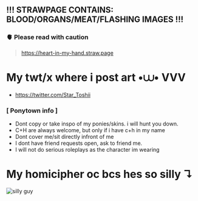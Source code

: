 ## !!! STRAWPAGE CONTAINS: BLOOD/ORGANS/MEAT/FLASHING IMAGES !!!
### 🫀 Please read with caution
> https://heart-in-my-hand.straw.page

# My twt/x where i post art •⩊• VVV
- https://twitter.com/Star_Toshii

### [ Ponytown info ]
- Dont copy or take inspo of my ponies/skins. i will hunt you down. 
- C+H are always welcome, but only if i have c+h in my name
- Dont cover me/sit directly infront of me
- I dont have friend requests open, ask to friend me.
- I will not do serious roleplays as the character im wearing


 # My homicipher oc bcs hes so silly ↴
![silly guy](https://file.garden/ZnbF-yDxaQzC9rkX/homicipher%20oc.png)
